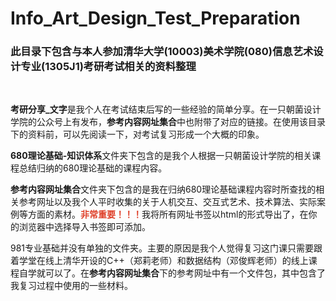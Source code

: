 # Info_Art_Design_Test_Preparation
<H3>
此目录下包含与本人参加清华大学(10003)美术学院(080)信息艺术设计专业(1305J1)考研考试相关的资料整理
</H3>

<br/>

<p>
<b>考研分享_文字</b>是我个人在考试结束后写的一些经验的简单分享。在一只朝菌设计学院的公众号上有发布，<b>参考内容网址集合</b>中也附带了对应的链接。在使用该目录下的资料前，可以先阅读一下，对考试复习形成一个大概的印象。
</p>

<p>
<b>680理论基础-知识体系</b>文件夹下包含的是我个人根据一只朝菌设计学院的相关课程总结归纳的680理论基础的课程内容。
</p>

<p>
<b>参考内容网址集合</b>文件夹下包含的是我在归纳680理论基础课程内容时所查找的相关参考网址以及我个人平时收集的关于人机交互、交互式艺术、技术算法、实际案例等方面的素材。<span style="color: rgb(223, 64, 42); font-weight:bold;">非常重要！！！</span>我将所有网址书签以html的形式导出了，在你的浏览器中选择导入书签即可添加。
</p>

<p>
981专业基础并没有单独的文件夹。主要的原因是我个人觉得复习这门课只需要跟着学堂在线上清华开设的C++（郑莉老师）和数据结构（邓俊辉老师）的线上课程自学就可以了。在<b>参考内容网址集合</b>下的参考网址中有一个文件包，其中包含了我复习过程中使用的一些材料。
</p>
